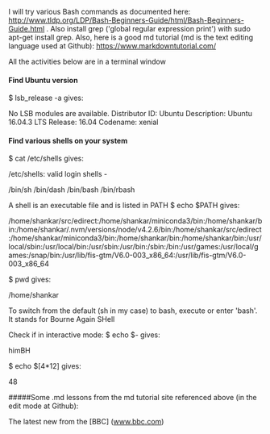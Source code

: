 I will try various Bash commands as documented here: http://www.tldp.org/LDP/Bash-Beginners-Guide/html/Bash-Beginners-Guide.html . 
Also install grep ('global regular expression print') with sudo apt-get install grep.
Also, here is a good md tutorial (md is the text editing language used at Github): https://www.markdowntutorial.com/

All the activities below are in a terminal window

#### Find Ubuntu version
$ lsb_release -a   gives:
>
No LSB modules are available.
Distributor ID:	Ubuntu
Description:	Ubuntu 16.04.3 LTS
Release:	16.04
Codename:	xenial

#### Find various shells on your system
$ cat /etc/shells  gives:
>
/etc/shells: valid login shells - 

/bin/sh
/bin/dash
/bin/bash
/bin/rbash

A shell is an executable file and is listed in PATH
$ echo $PATH  gives: 
>
/home/shankar/src/edirect:/home/shankar/miniconda3/bin:/home/shankar/bin:/home/shankar/.nvm/versions/node/v4.2.6/bin:/home/shankar/src/edirect:/home/shankar/miniconda3/bin:/home/shankar/bin:/home/shankar/bin:/usr/local/sbin:/usr/local/bin:/usr/sbin:/usr/bin:/sbin:/bin:/usr/games:/usr/local/games:/snap/bin:/usr/lib/fis-gtm/V6.0-003_x86_64:/usr/lib/fis-gtm/V6.0-003_x86_64

$ pwd  gives: 
>
/home/shankar

To switch from the default (sh in my case) to bash, execute or enter 'bash'. It stands for Bourne Again SHell

Check if in interactive mode:
$ echo $-  gives: 
>
himBH

$ echo $[4*12]  gives: 
>
48





#####Some .md lessons from the md tutorial site referenced above (in the edit mode at Github):

The latest new from the [BBC] (www.bbc.com)

